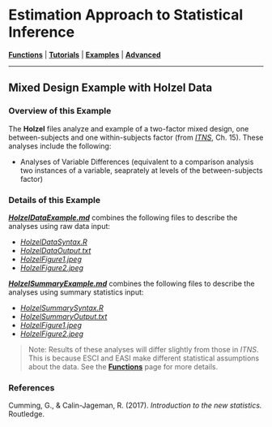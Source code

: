 # Estimation Approach to Statistical Inference

[**Functions**](../../Functions) | 
[**Tutorials**](../../Tutorials) | 
[**Examples**](../../Examples) | 
[**Advanced**](../../Advanced)

---

## Mixed Design Example with Holzel Data

### Overview of this Example

The **Holzel** files analyze and example of a two-factor mixed design, one between-subjects and one within-subjects factor (from _[ITNS](https://thenewstatistics.com/itns/ "Introduction to the New Statistics")_, Ch. 15). These analyses include the following:

- Analyses of Variable Differences (equivalent to a comparison analysis two instances of a variable, seaprately at levels of the between-subjects factor)

### Details of this Example

[**_HolzelDataExample.md_**](./HolzelDataExample.md) combines the following files to describe the analyses using raw data input:

- [_HolzelDataSyntax.R_](./HolzelDataSyntax.R)
- [_HolzelDataOutput.txt_](./HolzelDataOutput.txt)
- [_HolzelFigure1.jpeg_](./HolzelFigure1.jpeg)
- [_HolzelFigure2.jpeg_](./HolzelFigure2.jpeg)

[**_HolzelSummaryExample.md_**](./HolzelSummaryExample.md) combines the following files to describe the analyses using summary statistics input:

- [_HolzelSummarySyntax.R_](./HolzelSummarySyntax.R)
- [_HolzelSummaryOutput.txt_](./HolzelSummaryOutput.txt)
- [_HolzelFigure1.jpeg_](./HolzelFigure1.jpeg)
- [_HolzelFigure2.jpeg_](./HolzelFigure2.jpeg)

> Note: Results of these analyses will differ slightly from those in _ITNS_. This is because ESCI and EASI make different statistical assumptions about the data. See the [**Functions**](../../Functions) page for more details.

### References

Cumming, G., & Calin-Jageman, R. (2017). _Introduction to the new statistics._ Routledge.
